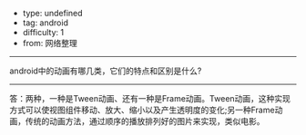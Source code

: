 - type: undefined
- tag: android
- difficulty:  1
- from: 网络整理

--------

android中的动画有哪几类，它们的特点和区别是什么?

---------

答：两种，一种是Tween动画、还有一种是Frame动画。Tween动画，这种实现方式可以使视图组件移动、放大、缩小以及产生透明度的变化;另一种Frame动画，传统的动画方法，通过顺序的播放排列好的图片来实现，类似电影。

